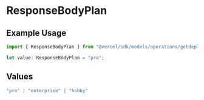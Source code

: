 # ResponseBodyPlan

## Example Usage

```typescript
import { ResponseBodyPlan } from "@vercel/sdk/models/operations/getdeployment.js";

let value: ResponseBodyPlan = "pro";
```

## Values

```typescript
"pro" | "enterprise" | "hobby"
```
